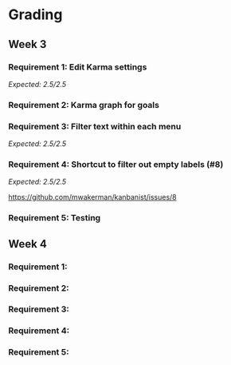 # Grading

## Week 3

### Requirement 1: Edit Karma settings

_Expected: 2.5/2.5_

### Requirement 2: Karma graph for goals

### Requirement 3: Filter text within each menu

_Expected: 2.5/2.5_

### Requirement 4: Shortcut to filter out empty labels (#8)

_Expected: 2.5/2.5_

https://github.com/mwakerman/kanbanist/issues/8

### Requirement 5: Testing

## Week 4

### Requirement 1:

### Requirement 2:

### Requirement 3:

### Requirement 4:

### Requirement 5:
